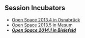 Session Incubators
------------------

- [Open Space 2013.4 in Osnabrück](http://www.softwerkskammer.org/wiki/socramob/Open-Space-2013-4-Session-Incubator)
- [Open Space 2013.5 in Mesum](http://www.softwerkskammer.org/wiki/socramob/Open-Space-2013-5-Session-Incubator)
- ***[Open Space 2014.1 in Bielefeld](http://www.softwerkskammer.org/wiki/socramob/Open-Space-2014-1-Session-Incubator)***